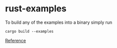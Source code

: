# rust-examples

To build any of the examples into a binary simply run

```
cargo build --examples
```
[Reference](http://xion.io/post/code/rust-examples.html)
